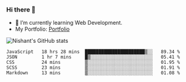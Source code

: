 ### Hi there 👋

<!--
**phoenixx1/phoenixx1** is a ✨ _special_ ✨ repository because its `README.md` (this file) appears on your GitHub profile.

Here are some ideas to get you started:

- 🔭 I’m currently working on ...
- 🌱 I’m currently learning ...
- 👯 I’m looking to collaborate on ...
- 🤔 I’m looking for help with ...
- 💬 Ask me about ...
- 📫 How to reach me: ...
- 😄 Pronouns: ...
- ⚡ Fun fact: ...
-->
- 🌱 I’m currently learning Web Development.
- My Portfolio: [Portfolio](https://phoenixx1.github.io/)

![Nishant's GitHub stats](https://github-readme-stats.vercel.app/api?username=phoenixx1&count_private=true)   
<!--START_SECTION:waka-->
```text
JavaScript   18 hrs 28 mins  ██████████████████████▒░░   89.34 % 
JSON         1 hr 7 mins     █▒░░░░░░░░░░░░░░░░░░░░░░░   05.41 % 
CSS          24 mins         ▒░░░░░░░░░░░░░░░░░░░░░░░░   01.95 % 
SCSS         23 mins         ▒░░░░░░░░░░░░░░░░░░░░░░░░   01.91 % 
Markdown     13 mins         ▒░░░░░░░░░░░░░░░░░░░░░░░░   01.08 % 
```
<!--END_SECTION:waka-->
